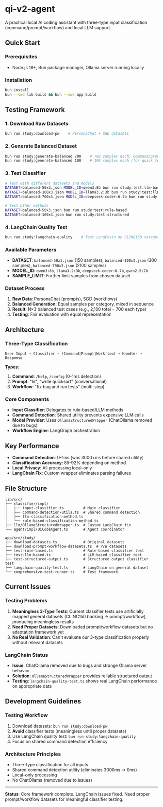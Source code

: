 # qi-v2-agent

A practical local AI coding assistant with three-type input classification (command/prompt/workflow) and local LLM support.

## Quick Start

### Prerequisites
- Node.js 18+, Bun package manager, Ollama server running locally

### Installation
```bash
bun install
bun --cwd lib build && bun --cwd app build
```

## Testing Framework

### 1. Download Raw Datasets
```bash
bun run study:download-pw    # PersonaChat + SGD datasets
```

### 2. Generate Balanced Dataset
```bash
bun run study:generate-balanced 700    # 700 samples each: command/prompt/workflow
bun run study:generate-balanced 100    # 100 samples each (for quick testing)
```

### 3. Test Classifier
```bash
# Test with different datasets and models
DATASET=balanced-50x3.json MODEL_ID=qwen3:8b bun run study:test:llm-based
DATASET=balanced-100x3.json MODEL_ID=llama3.2:3b bun run study:test:llm-based
DATASET=balanced-700x3.json MODEL_ID=deepseek-coder:6.7b bun run study:test:llm-based

# Test other methods
DATASET=balanced-50x3.json bun run study:test:rule-based
DATASET=balanced-100x3.json bun run study:test:structured
```

### 4. LangChain Quality Test
```bash
bun run study:langchain-quality    # Test LangChain on CLINC150 categories
```

### Available Parameters
- **DATASET**: `balanced-50x3.json` (150 samples), `balanced-100x3.json` (300 samples), `balanced-700x3.json` (2100 samples)
- **MODEL_ID**: `qwen3:8b`, `llama3.2:3b`, `deepseek-coder:6.7b`, `qwen2.5:7b`
- **SAMPLE_LIMIT**: Further limit samples from chosen dataset

### Dataset Process
1. **Raw Data**: PersonaChat (prompts), SGD (workflows)
2. **Balanced Generation**: Equal samples per category, mixed in sequence
3. **Result**: N×3 balanced test cases (e.g., 2,100 total = 700 each type)
4. **Testing**: Fair evaluation with equal representation

## Architecture

### Three-Type Classification
```
User Input → Classifier → (Command|Prompt|Workflow) → Handler → Response
```

**Types**:
1. **Command**: `/help`, `/config` (0-1ms detection)
2. **Prompt**: "hi", "write quicksort" (conversational)
3. **Workflow**: "fix bug and run tests" (multi-step)

### Core Components
- **Input Classifier**: Delegates to rule-based/LLM methods
- **Command Detection**: Shared utility prevents expensive LLM calls
- **Model Provider**: Uses `OllamaStructuredWrapper` (ChatOllama removed due to bugs)
- **Workflow Engine**: LangGraph orchestration

## Key Performance
- **Command Detection**: 0-1ms (was 3000+ms before shared utility)
- **Classification Accuracy**: 85-92% depending on method
- **Local Privacy**: All processing local-only
- **LangChain Fix**: Custom wrapper eliminates parsing failures

## File Structure
```
lib/src/
├── classifier/impl/
│   ├── input-classifier.ts         # Main classifier
│   ├── command-detection-utils.ts  # Shared command detection
│   ├── llm-classification-method.ts
│   └── rule-based-classification-method.ts
├── llm/OllamaStructuredWrapper.ts  # Custom LangChain fix
└── agent/impl/QiCodeAgent.ts       # Agent coordinator

app/src/study/
├── download-datasets.ts            # Original datasets
├── download-prompt-workflow-datasets.ts  # P/W datasets
├── test-rule-based.ts              # Rule-based classifier test
├── test-llm-based.ts               # LLM-based classifier test
├── test-structured-output.ts       # Structured output classifier test
├── langchain-quality-test.ts       # LangChain on general dataset
└── comprehensive-test-runner.ts    # Test framework
```

## Current Issues

### Testing Problems
1. **Meaningless 3-Type Tests**: Current classifier tests use artificially mapped general datasets (CLINC150 banking → prompt/workflow), producing meaningless results
2. **Need Proper Datasets**: Downloaded prompt/workflow datasets but no adaptation framework yet
3. **No Real Validation**: Can't evaluate our 3-type classification properly without relevant datasets

### LangChain Status
- **Issue**: ChatOllama removed due to bugs and strange Ollama server behavior
- **Solution**: `OllamaStructuredWrapper` provides reliable structured output
- **Testing**: `langchain-quality-test.ts` shows real LangChain performance on appropriate data

## Development Guidelines

### Testing Workflow
1. Download datasets: `bun run study:download-pw`
2. **Avoid** classifier tests (meaningless until proper datasets)
3. Use LangChain quality test: `bun run study:langchain-quality`
4. Focus on shared command detection efficiency

### Architecture Principles
- Three-type classification for all inputs
- Shared command detection utility (eliminates 3000ms → 0ms)
- Local-only processing
- No ChatOllama (removed due to issues)

---

**Status**: Core framework complete. LangChain issues fixed. Need proper prompt/workflow datasets for meaningful classifier testing.